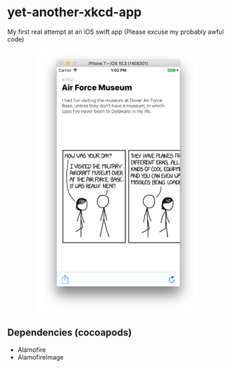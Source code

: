 # yet-another-xkcd-app
My first real attempt at an iOS swift app (Please excuse my probably awful code)

<p align="center">
    <img src="screenshot.png" alt="The app itself" height="600" />
</p>

## Dependencies (cocoapods)
* Alamofire
* AlamofireImage

